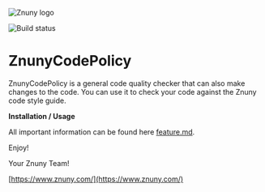 ![Znuny logo](https://www.znuny.com/assets/images/logo_small.png)


![Build status](https://badge.proxy.znuny.com/ZnunyCodePolicy/dev)

ZnunyCodePolicy
=================

ZnunyCodePolicy is a general code quality checker that can also make changes to the code.
You can use it to check your code against the Znuny code style guide.

**Installation / Usage**

All important information can be found here [feature.md](https://github.com/znuny/ZnunyCodePolicy/blob/dev/doc/en/feature.md).

Enjoy!

Your Znuny Team!

[https://www.znuny.com/](https://www.znuny.com/)
